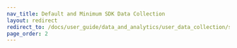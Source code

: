 ```yaml
---
nav_title: Default and Minimum SDK Data Collection
layout: redirect
redirect_to: /docs/user_guide/data_and_analytics/user_data_collection/sdk_data_collection/
page_order: 2
---
```


